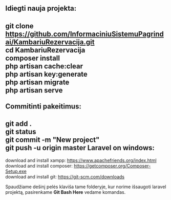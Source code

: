 Idiegti nauja projekta:<br>
-----------------------
git clone https://github.com/InformaciniuSistemuPagrindai/KambariuRezervacija.git<br>
cd KambariuRezervacija<br>
composer install<br>
php artisan cache:clear<br>
php artisan key:generate<br>
php artisan migrate<br>
php artisan serve<br>
<br>
Commitinti pakeitimus:<br>
----------------------
git add .<br>
git status<br>
git commit -m "New project"<br>
git push -u origin master
Laravel on windows:<br>
----------------------
download and install xampp:    https://www.apachefriends.org/index.html<br>
download and install composer: https://getcomposer.org/Composer-Setup.exe<br>
download and install git: https://git-scm.com/downloads<br>

Spaudžiame dešinį pelės klaviša tame folderyje, kur norime išsaugoti laravel projektą, pasirenkame <b>Git Bash Here</b> vedame komandas.
